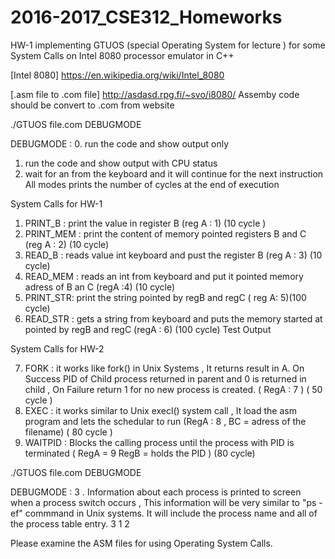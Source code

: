 # 2016-2017_CSE312_Homeworks

HW-1 implementing GTUOS (special Operating System for lecture ) for some System Calls on Intel 8080 processor emulator in C++ 

[Intel 8080] https://en.wikipedia.org/wiki/Intel_8080 

[.asm file to .com file] http://asdasd.rpg.fi/~svo/i8080/ Assemby code should be convert to .com from website

./GTUOS file.com DEBUGMODE

DEBUGMODE : 
0. run the code and show output only 
1. run the code and show output with CPU status 
2. wait for an from the keyboard and it will continue for the next instruction 
All modes prints the number of cycles at the end of execution

System Calls for HW-1

1. PRINT_B : print the value in register B (reg A : 1) (10 cycle ) 
2. PRINT_MEM : print the content of memory pointed registers B and C (reg A : 2) (10 cycle) 
3. READ_B : reads value int keyboard and pust the register B (reg A : 3) (10 cycle) 
4. READ_MEM : reads an int from keyboard and put it pointed memory adress of B an C (regA :4) (10 cycle) 
5. PRINT_STR: print the string pointed by regB and regC ( reg A: 5)(100 cycle) 
6. READ_STR : gets a string from keyboard and puts the memory started at pointed by regB and regC (regA : 6) (100 cycle)
Test Output

System Calls for HW-2


7. FORK : it works like fork() in Unix Systems , It returns result in A. On Success PID of Child process returned in parent and 0 is returned in child , On Failure return 1 for no new process is created. ( RegA : 7 ) ( 50 cycle ) 
8. EXEC : it works similar to Unix execl() system call , It load the asm program and lets the schedular to run (RegA : 8 , BC = adress of the filename) ( 80 cycle ) 
9. WAITPID : Blocks the calling process until the process with PID is terminated ( RegA = 9 RegB = holds the PID ) (80 cycle)

./GTUOS file.com DEBUGMODE

DEBUGMODE : 
3 . Information about each process is printed to screen when a process switch occurs , This information will be very similar to "ps -ef" commmand in Unix systems. It will include the process name and all of the process table entry. 3 1 2

Please examine the ASM files for using Operating System Calls.
